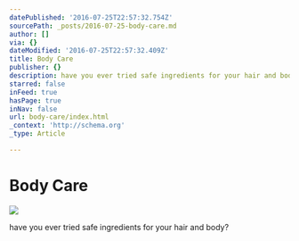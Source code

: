 ```yaml
---
datePublished: '2016-07-25T22:57:32.754Z'
sourcePath: _posts/2016-07-25-body-care.md
author: []
via: {}
dateModified: '2016-07-25T22:57:32.409Z'
title: Body Care
publisher: {}
description: have you ever tried safe ingredients for your hair and body?
starred: false
inFeed: true
hasPage: true
inNav: false
url: body-care/index.html
_context: 'http://schema.org'
_type: Article

---
```

# Body Care
![](https://the-grid-user-content.s3-us-west-2.amazonaws.com/8c92fbe6-2105-4931-b551-b86b7a4d57b2.png)

have you ever tried safe ingredients for your hair and body?